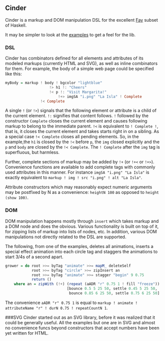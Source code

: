 ## Cinder
Cinder is a markup and DOM manipulation DSL for the excellent [Fay](http://fay-lang.org) subset of Haskell.

It may be simpler to look at the [examples](http://crooney.github.io/cinder) to get a feel for the lib.

### DSL
Cinder has combinators defined for all elements and attributes of its modeled markups (currently HTML and SVG), as well as inline combinators for them. For example, the body of a simple web page could be specified like this:

```haskell
myBody = markup ! body ! bgcolor "lightblue"
                    !> h1 !: "Cheers"
                    !< p !: "Visit Margarita!"
                        !+> imgSA "i.png" "La Isla" ! Complete
                !< Complete
```

A single `!` (or `!>`) signals that the following element or attribute is a child of the current element. `!:` signifies that content follows. `!` followed by the constructor `Complete` closes the current element and causes following markup to belong to the immediate parent. `!<` is equivalent to `! Complete !`, that is, it closes the current element and takes starts right in on a sibling. As a special case `!< Complete` closes all pending elements. So, in the example,the `h1` is closed by the `!<` before `p`, the `img` closed explicitly and the `p` and `body` are closed by the `!< Complete`. The `! Complete` after the `img` tag is superfluous, but harmless.

Further, complete sections of markup may be added by `!+` (or `!+<` or `!+>`). Convenience functions are available to add complete tags with commonly used attributes in this manner.  For instance `imgSA "i.png" "La Isla"` is exactly equivalent to `markup ! img ! src "i.png" ! alt "La Isla"`.

Attribute constructors which may reasonably expect numeric arguments may be postfixed by N as a convenience: `heightN 100` as opposed to `height (show 100)`.

### DOM
DOM manipulation happens mostly through `insert` which takes markup and a DOM node and does the obvious. Various functionality is built on top of it, for zipping lists of markup into lists of nodes, etc. In addition, various DOM manipulations not directly related to the DSL are supported.

The following, from one of the examples, deletes all animations, inserts a special effect animation into each circle tag and staggers the animations to start 3/4s of a second apart.

```haskell
grower = do root >>= byTag "animate" >>= mapM_ deleteSelf
            root >>= byTag "circle" >>= zipInsert an
            root >>= byTag "animate" >>= stagger "begin" 9 0.75
            return ()
    where an = zipWith (!+) (repeat (aADR "r" 0.75 1 ! fill "freeze"))
                            [bounce 0.5 5 25 50, settle 0.45 5 25 50,
                             bounce 0.85 6 25 50, settle 0.75 6 25 50]
```
The convenience `aADR "r" 0.75 1` is equal to `markup ! animate ! attributeName "r" ! durN 0.75 ! repeatCountN 1`.

###SVG
Cinder started out as an SVG library, before it was realized that it could be generally useful.  All the examples but one are in SVG and almost no convenience funcs beyond constructors that accept numbers have been yet written for HTML.
